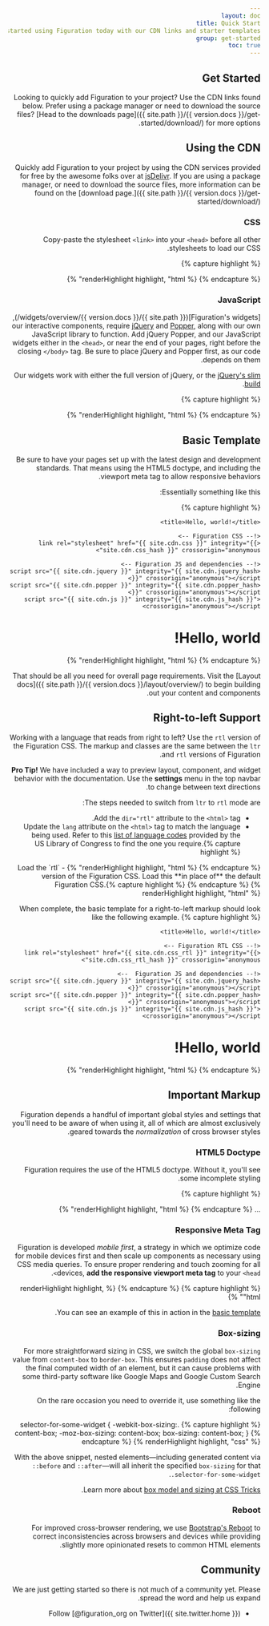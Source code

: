 ```yaml
---
layout: doc
title: Quick Start
description: Get started using Figuration today with our CDN links and starter templates.
group: get-started
toc: true
---
```


## Get Started

Looking to quickly add Figuration to your project? Use the CDN links found below. Prefer using a package manager or need to download the source files? [Head to the downloads page]({{ site.path }}/{{ version.docs }}/get-started/download/) for more options.

## Using the CDN

Quickly add Figuration to your project by using the CDN services provided for free by the awesome folks over at [jsDelivr](https://www.jsdelivr.com/).  If you are using a package manager, or need to download the source files, more information can be found on the [download page.]({{ site.path }}/{{ version.docs }}/get-started/download/)

### CSS

Copy-paste the stylesheet `<link>` into your `<head>` before all other stylesheets to load our CSS.

{% capture highlight %}
<link rel="stylesheet" href="{{ site.cdn.css }}" integrity="{{ site.cdn.css_hash }}" crossorigin="anonymous">
{% endcapture %}
{% renderHighlight highlight, "html" %}

### JavaScript

[Figuration's widgets]({{ site.path }}/{{ version.docs }}/widgets/overview/), our interactive components, require [jQuery](https://jquery.com/) and [Popper](https://popper.js.org/), along with our own JavaScript library to function. Add jQuery Popper, and our JavaScript widgets either in the `<head>`, or near the end of your pages, right before the closing `</body>` tag. Be sure to place jQuery and Popper first, as our code depends on them.

Our widgets work with either the full version of jQuery, or the [jQuery's slim build](https://blog.jquery.com/2016/06/09/jquery-3-0-final-released/).

{% capture highlight %}
<script src="{{ site.cdn.jquery }}" integrity="{{ site.cdn.jquery_hash }}" crossorigin="anonymous"></script>
<script src="{{ site.cdn.popper }}" integrity="{{ site.cdn.popper_hash }}" crossorigin="anonymous"></script>
<script src="{{ site.cdn.js }}" integrity="{{ site.cdn.js_hash }}" crossorigin="anonymous"></script>
{% endcapture %}
{% renderHighlight highlight, "html" %}

## Basic Template

Be sure to have your pages set up with the latest design and development standards. That means using the HTML5 doctype, and including the viewport meta tag to allow responsive behaviors.

Essentially something like this:

{% capture highlight %}
<!DOCTYPE html>
<html lang="en-us">
  <head>
    <!-- Required meta tags -->
    <meta charset="utf-8">
    <meta name="viewport" content="width=device-width, initial-scale=1">

    <title>Hello, world!</title>

    <!-- Figuration CSS -->
    <link rel="stylesheet" href="{{ site.cdn.css }}" integrity="{{ site.cdn.css_hash }}" crossorigin="anonymous">

    <!-- Figuration JS and dependencies -->
    <script src="{{ site.cdn.jquery }}" integrity="{{ site.cdn.jquery_hash }}" crossorigin="anonymous"></script>
    <script src="{{ site.cdn.popper }}" integrity="{{ site.cdn.popper_hash }}" crossorigin="anonymous"></script>
    <script src="{{ site.cdn.js }}" integrity="{{ site.cdn.js_hash }}" crossorigin="anonymous"></script>
  </head>
  <body>
    <h1>Hello, world!</h1>
  </body>
</html>
{% endcapture %}
{% renderHighlight highlight, "html" %}

That should be all you need for overall page requirements. Visit the [Layout docs]({{ site.path }}/{{ version.docs }}/layout/overview/) to begin building out your content and components.

## Right-to-left Support

Working with a language that reads from right to left? Use the `rtl` version of the Figuration CSS.  The markup and classes are the same between the `ltr` and `rtl` versions of Figuration.

**Pro Tip!** We have included a way to preview layout, component, and widget behavior with the documentation.  Use the **settings** menu in the top navbar to change between text directions.

The steps needed to switch from `ltr` to `rtl` mode are:
- Add the `dir="rtl"` attribute to the `<html>` tag.
- Update the `lang` attribute on the `<html>` tag to match the language being used. Refer to this [list of language codes](https://www.loc.gov/standards/iso639-2/php/code_list.php) provided by the US Library of Congress to find the one you require.{% capture highlight %}
<!-- This example is for a right-to-left Arabic layout -->
<html lang="ar" dir="rtl">
  {% endcapture %}
  {% renderHighlight highlight, "html" %}
- Load the `rtl` version of the Figuration CSS.  Load this **in place of** the default Figuration CSS.{% capture highlight %}
<!-- Figuration RTL CSS -->
<link rel="stylesheet" href="{{ site.cdn.css_rtl }}" integrity="{{ site.cdn.css_rtl_hash }}" crossorigin="anonymous">
  {% endcapture %}
  {% renderHighlight highlight, "html" %}

When complete, the basic template for a right-to-left markup should look like the following example.
{% capture highlight %}
<!DOCTYPE html>
<html lang="ar" dir="rtl">
  <head>
    <!-- Required meta tags -->
    <meta charset="utf-8">
    <meta name="viewport" content="width=device-width, initial-scale=1">

    <title>Hello, world!</title>

    <!-- Figuration RTL CSS -->
    <link rel="stylesheet" href="{{ site.cdn.css_rtl }}" integrity="{{ site.cdn.css_rtl_hash }}" crossorigin="anonymous">

    <!-- Figuration JS and dependencies  -->
    <script src="{{ site.cdn.jquery }}" integrity="{{ site.cdn.jquery_hash }}" crossorigin="anonymous"></script>
    <script src="{{ site.cdn.popper }}" integrity="{{ site.cdn.popper_hash }}" crossorigin="anonymous"></script>
    <script src="{{ site.cdn.js }}" integrity="{{ site.cdn.js_hash }}" crossorigin="anonymous"></script>
  </head>
  <body>
    <h1>Hello, world!</h1>
  </body>
</html>
{% endcapture %}
{% renderHighlight highlight, "html" %}

## Important Markup

Figuration depends a handful of important global styles and settings that you'll need to be aware of when using it, all of which are almost exclusively geared towards the *normalization* of cross browser styles.

### HTML5 Doctype

Figuration requires the use of the HTML5 doctype. Without it, you'll see some incomplete styling.

{% capture highlight %}
<!DOCTYPE html>
<html lang="en-us">
  ...
</html>
{% endcapture %}
{% renderHighlight highlight, "html" %}

### Responsive Meta Tag

Figuration is developed *mobile first*, a strategy in which we optimize code for mobile devices first and then scale up components as necessary using CSS media queries. To ensure proper rendering and touch zooming for all devices, **add the responsive viewport meta tag** to your `<head>`.

{% capture highlight %}
<meta name="viewport" content="width=device-width, initial-scale=1">
{% endcapture %}
{% renderHighlight highlight, "html" %}

You can see an example of this in action in the [basic template](#basic-template).

### Box-sizing

For more straightforward sizing in CSS, we switch the global `box-sizing` value from `content-box` to `border-box`. This ensures `padding` does not affect the final computed width of an element, but it can cause problems with some third-party software like Google Maps and Google Custom Search Engine.

On the rare occasion you need to override it, use something like the following:

{% capture highlight %}
.selector-for-some-widget {
  -webkit-box-sizing: content-box;
     -moz-box-sizing: content-box;
          box-sizing: content-box;
}
{% endcapture %}
{% renderHighlight highlight, "css" %}

With the above snippet, nested elements—including generated content via `::before` and `::after`—will all inherit the specified `box-sizing` for that `.selector-for-some-widget`.

Learn more about [box model and sizing at CSS Tricks](https://css-tricks.com/box-sizing/).

### Reboot

For improved cross-browser rendering, we use [Bootstrap's Reboot](https://getbootstrap.com/docs/4.1/content/reboot/) to correct inconsistencies across browsers and devices while providing slightly more opinionated resets to common HTML elements.

## Community

We are just getting started so there is not much of a community yet.  Please spread the word and help us expand.

- Follow [@figuration_org on Twitter]({{ site.twitter.home }})